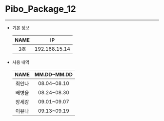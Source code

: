 # Pibo_Package_12
---

* 기본 정보

    |NAME|IP|
    |:---:|:---:|
    |3호|192.168.15.14|


* 사용 내역

    |NAME|MM.DD~MM.DD|
    |:---:|:---:|
    |최안나|08.04~08.10|
    |배병율|08.24~08.30|
    |장세강|09.01~09.07|
    |이유나|09.13~09.19|

